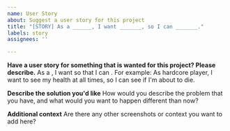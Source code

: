 ```yaml
---
name: User Story
about: Suggest a user story for this project
title: "[STORY] As a ______, I want _______, so I can _______."
labels: story
assignees: ''

---
```


**Have a user story for something that is wanted for this project? Please describe.**
As a <type of user>, I want <some tool> so that I can <achieve some goal>.
For example: As hardcore player, I want to see my health at all times, so I can see if I'm about to die.

**Describe the solution you'd like**
How would you describe the problem that you have, and what would you want to happen different than now?

**Additional context**
Are there any other screenshots or context you want to add here?
